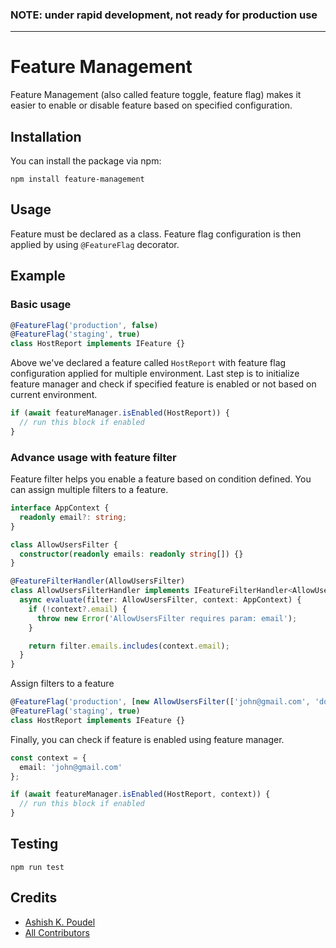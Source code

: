 ### NOTE: under rapid development, not ready for production use

---

# Feature Management

Feature Management (also called feature toggle, feature flag) makes it easier to enable or disable feature based on specified configuration.

## Installation

You can install the package via npm:

```
npm install feature-management
```

## Usage

Feature must be declared as a class. Feature flag configuration is then applied by using `@FeatureFlag` decorator.


## Example

### Basic usage

```typescript
@FeatureFlag('production', false)
@FeatureFlag('staging', true)
class HostReport implements IFeature {}
```

Above we've declared a feature called `HostReport` with feature flag configuration applied for multiple environment. Last step is to initialize feature manager and check if specified feature is enabled or not based on current environment.

```typescript
if (await featureManager.isEnabled(HostReport)) {
  // run this block if enabled
}
```

### Advance usage with feature filter
Feature filter helps you enable a feature based on condition defined. You can assign multiple filters to a feature.

```typescript
interface AppContext {
  readonly email?: string;
}

class AllowUsersFilter {
  constructor(readonly emails: readonly string[]) {}
}

@FeatureFilterHandler(AllowUsersFilter)
class AllowUsersFilterHandler implements IFeatureFilterHandler<AllowUsersFilter, AppContext> {
  async evaluate(filter: AllowUsersFilter, context: AppContext) {
    if (!context?.email) {
      throw new Error('AllowUsersFilter requires param: email');
    }

    return filter.emails.includes(context.email);
  }
}
```

Assign filters to a feature
```typescript
@FeatureFlag('production', [new AllowUsersFilter(['john@gmail.com', 'doe@gmail.com'])])
@FeatureFlag('staging', true)
class HostReport implements IFeature {}
```

Finally, you can check if feature is enabled using feature manager.

```typescript
const context = {
  email: 'john@gmail.com'
};

if (await featureManager.isEnabled(HostReport, context)) {
  // run this block if enabled
}
```

## Testing

```
npm run test
```

## Credits
- [Ashish K. Poudel](https://github.com/ashishkpoudel)
- [All Contributors](../../contributors)
